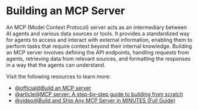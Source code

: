 # Building an MCP Server

An MCP (Model Context Protocol) server acts as an intermediary between AI agents and various data sources or tools. It provides a standardized way for agents to access and interact with external information, enabling them to perform tasks that require context beyond their internal knowledge. Building an MCP server involves defining the API endpoints, handling requests from agents, retrieving data from relevant sources, and formatting the responses in a way that the agents can understand.

Visit the following resources to learn more:

- [@official@Build an MCP server](https://modelcontextprotocol.io/docs/develop/build-server#build-an-mcp-server)
- [@article@MCP server: A step-by-step guide to building from scratch](https://composio.dev/blog/mcp-server-step-by-step-guide-to-building-from-scrtch)
- [@video@Build and Ship Any MCP Server in MINUTES (Full Guide)](https://www.youtube.com/watch?v=Zw3sfAIpeH8)